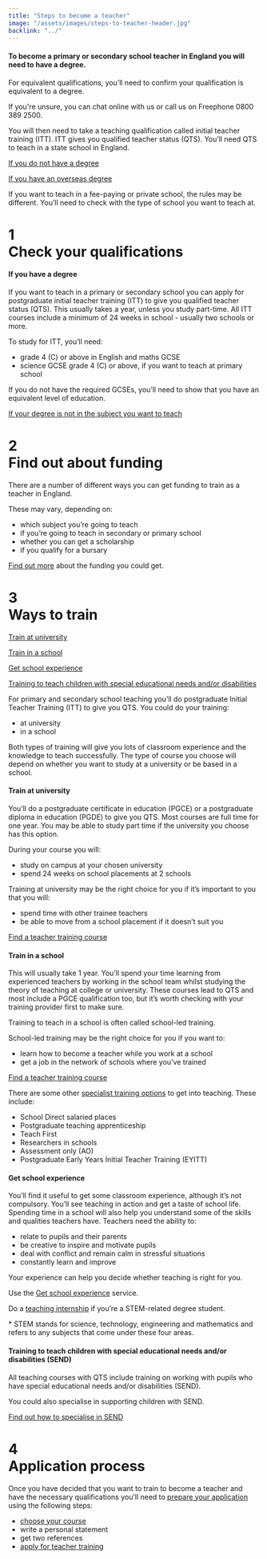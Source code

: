 ```yaml
---
title: "Steps to become a teacher"
image: "/assets/images/steps-to-teacher-header.jpg"
backlink: "../"
---
```




<div class="content__left">
  
  <div class="content__left__header">
    <div class="content__left__header__icon icon-train-to-teach"></div>
    <div class="content__left__header__text">
      <h4>To become a primary or secondary school teacher in England you will need to have a degree.</h4>
      <p>For equivalent qualifications, you’ll need to confirm your qualification is equivalent to a degree.</p>
      <p>If you're unsure, you can chat online with us or call us on Freephone 0800 389 2500.</p>
    </div>
  </div>

  <p>
    You will then need to take a teaching qualification called initial teacher training (ITT). ITT gives you qualified teacher status (QTS). You’ll need QTS to teach in a state school in England.
  </p>

  <p>
    <a href="./if-you-need-to-get-the-right-qualifications#if-you-dont-have-a-degree">If you do not have a degree</a>
  </p>

  <p>
    <a href="./if-you-need-to-get-the-right-qualifications#if-you-have-an-overseas-degree">If you have an overseas degree</a>
  </p>

  <p>
    If you want to teach in a fee-paying or private school, the rules may be different. You’ll need to check with the type of school you want to teach at.
  </p>

  <div class="steps-header">
    <h1>
      <div class="steps-header__number"><span>1</span></div>
      Check your qualifications
      <i class="fas fa-chevron-up"></i>
    </h1>
  </div>


  <h4>If you have a degree</h4>

  <p>
    If you want to teach in a primary or secondary school you can apply for postgraduate initial teacher training (ITT) to give you qualified teacher status (QTS).  This usually takes a year, unless you study part-time.  All ITT courses include a minimum of 24 weeks in school - usually two schools or more.
  </p>

  <p>
    To study for ITT, you’ll need:
  </p>

  <ul>
    <li>grade 4 (C) or above in English and maths GCSE</li>
    <li>science GCSE grade 4 (C) or above, if you want to teach at primary school</li>
  </ul>

  <p>
    If you do not have the required GCSEs, you’ll need to show that you have an equivalent level of education.
  </p>

  <a href="./if-you-need-to-get-the-right-qualifications#if-your-degree-is-not-in-the-subject-you-want-to-teach">If your degree is not in the subject you want to teach</a>

  <div class="steps-header">
    <h1>
      <div class="steps-header__number"><span>2</span></div>
      Find out about funding
      <i class="fas fa-chevron-up"></i>
    </h1>
  </div>

  <p>
    There are a number of different ways you can get funding to train as a teacher in England.  
  </p>

  <p>
    These may vary, depending on: 
  </p>

  <ul>
    <li>which subject you’re going to teach</li>
    <li>if you’re going to teach in secondary or primary school</li>
    <li>whether you can get a scholarship</li>
    <li>if you qualify for a bursary</li>
  </ul>

  <p>
    <a href="../funding-your-training">Find out more</a> about the funding you could get. 
  </p>

  <div class="steps-header">
    <h1>
      <div class="steps-header__number"><span>3</span></div>
      Ways to train
      <i class="fas fa-chevron-up"></i>
    </h1>
  </div>
  
  <p><a href="#train-at-university">Train at university</a></p>
  <p><a href="#train-in-a-school">Train in a school</a></p>
  <p><a href="#get-school-experience">Get school experience</a></p>
  <p><a href="#teaching-children-with-special-educational-needs">Training to teach children with special educational needs and/or disabilities</a></p>

  <p>
    For primary and secondary school teaching you’ll do postgraduate Initial Teacher Training (ITT) to give you QTS. You could do your training:
  </p>

  <ul>
    <li>at university</li>
    <li>in a school</li>
  </ul>

  <p>
    Both types of training will give you lots of classroom experience and the knowledge to teach successfully. The type of course you choose will depend on whether you want to study at a university or be based in a school.
  </p>

  <h4 id="train-at-university">Train at university</h4>

  <p>
    You’ll do a postgraduate certificate in education (PGCE) or a postgraduate diploma in education (PGDE) to give you QTS. Most courses are full time for one year. You may be able to study part time if the university you choose has this option.
  </p>

  <p>
    During your course you will:
  </p>

  <ul>
    <li>study on campus at your chosen university</li>
    <li>spend 24 weeks on school placements at 2 schools</li>
  </ul>

  <p>
    Training at university may be the right choice for you if it’s important to you that you will:
  </p>

  <ul>
    <li>spend time with other trainee teachers</li>
    <li>be able to move from a school placement if it doesn’t suit you</li>
  </ul>

  <p>
    <a href="https://www.gov.uk/find-postgraduate-teacher-training-courses">Find a teacher training course</a>
  </p>
  
  <h4 id="train-in-a-school">Train in a school</h4>

  <p>
    This will usually take 1 year. You’ll spend your time learning from experienced teachers by working in the school team whilst studying the theory of teaching at college or university.  These courses lead to QTS and most include a PGCE qualification too, but it’s worth checking with your training provider first to make sure. 
  </p>

  <p>
    Training to teach in a school is often called school-led training.
  </p>

  <p>
    School-led training may be the right choice for you if you want to:
  </p>

  <ul>
    <li>learn how to become a teacher while you work at a school</li>
    <li>get a job in the network of schools where you’ve trained</li>
  </ul>

  <p>
    <a href="https://www.gov.uk/find-postgraduate-teacher-training-courses">Find a teacher training course</a>
  </p>

  <p>
    There are some other <a href="./if-you-need-to-get-the-right-qualifications#specialist-ways-to-get-into-teaching">specialist training options</a> to get into teaching. These include:
    <ul>
      <li>School Direct salaried places</li>
      <li>Postgraduate teaching apprenticeship</li>
      <li>Teach First</li>
      <li>Researchers in schools</li>
      <li>Assessment only (AO)</li>
      <li>Postgraduate Early Years Initial Teacher Training (EYITT)</li>
    </ul>
  </p>
  
  <h4 id="get-school-experience">Get school experience</h4>
  
  <p>
    You’ll find it useful to get some classroom experience, although it’s not compulsory. You’ll see teaching in action and get a taste of school life. Spending time in a school will also help you understand some of the skills and qualities teachers have. Teachers need the ability to:
  </p>

  <ul>
    <li>relate to pupils and their parents</li>
    <li>be creative to inspire and motivate pupils</li>
    <li>deal with conflict and remain calm in stressful situations</li>
    <li>constantly learn and improve</li>
  </ul>

  <p>
    Your experience can help you decide whether teaching is right for you.
  </p>

  <p>
    Use the <a href="https://schoolexperience.education.gov.uk">Get school experience</a> service.
  </p>

  <p>
    Do a <a href="https://www.gov.uk/guidance/paid-internships-for-teaching">teaching internship</a> if you’re a STEM-related degree student.
  </p>

  <p>
    * STEM stands for science, technology, engineering and mathematics and refers to any subjects that come under these four areas.
  </p>
  
  <h4><a id="teaching-children-with-special-educational-needs">Training to teach children with special educational needs and/or disabilities (SEND)</a></h4>

  <p>
    All teaching courses with QTS include training on working with pupils who have special educational needs and/or disabilities (SEND).
  </p>

  <p>
    You could also specialise in supporting children with SEND.
  </p>

  <a href="./choose-a-course-with-a-send-specialism">Find out how to specialise in SEND</a>

  <div class="steps-header">
    <h1>
      <div class="steps-header__number"><span>4</span></div>
      Application process
      <i class="fas fa-chevron-up"></i>
    </h1>
  </div>

  <p>
    Once you have decided that you want to train to become a teacher and have the necessary qualifications you’ll need to 
    <a href="https://qa.apply-for-teacher-training.education.gov.uk/candidate">prepare your application</a> using the following steps:
  </p>

  <ul>
    <li><a href="https://www.gov.uk/find-postgraduate-teacher-training-courses">choose your course</a></li>
    <li>write a personal statement</li>
    <li>get two references</li>
    <li><a href="https://qa.apply-for-teacher-training.education.gov.uk/candidate">apply for teacher training</a></li>
  </ul>

</div>



